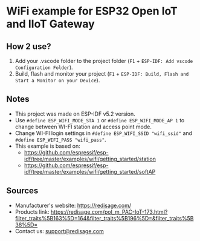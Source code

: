 # WiFi example for ESP32 Open IoT and IIoT Gateway

## How 2 use?
1. Add your .vscode folder to the project folder (`F1` + `ESP-IDF: Add vscode Configuration Folder`).
2. Build, flash and monitor your project (`F1` + `ESP-IDF: Build, Flash and Start a Monitor on your Device`).

## Notes
* This project was made on ESP-IDF v5.2 version.
* Use `#define ESP_WIFI_MODE_STA 1` or `#define ESP_WIFI_MODE_AP 1` to change between WI-FI station and access point mode.
* Change WI-FI login settings in `#define ESP_WIFI_SSID "wifi_ssid"` and `#define ESP_WIFI_PASS "wifi_pass"`.
* This example is based on:
    * https://github.com/espressif/esp-idf/tree/master/examples/wifi/getting_started/station
    * https://github.com/espressif/esp-idf/tree/master/examples/wifi/getting_started/softAP

## Sources
* Manufacturer's website: https://redisage.com/
* Products link: https://redisage.com/pol_m_PAC-IoT-173.html?filter_traits%5B163%5D=164&filter_traits%5B196%5D=&filter_traits%5B38%5D=
* Contact us: support@redisage.com
